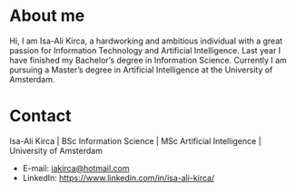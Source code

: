 # About me

Hi, I am Isa-Ali Kirca, a hardworking and ambitious individual with a great passion for Information Technology and Artificial Intelligence.
Last year I have finished my Bachelor’s degree in Information Science. Currently I am pursuing a Master’s degree in Artificial Intelligence at the University of Amsterdam.

# Contact

Isa-Ali Kirca | BSc Information Science | MSc Artificial Intelligence | University of Amsterdam

- E-mail: iakirca@hotmail.com
- LinkedIn: https://www.linkedin.com/in/isa-ali-kirca/
